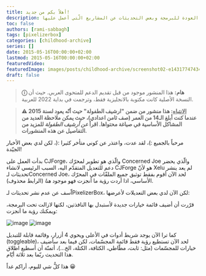 ```yaml
---
title: أهلاً بكم من جديد!
description: اعلان حول العودة للبرمجة وبعض التحديثات عن المشاريع الّتي أعمل عليها.
toc: false
authors: [rami-sabbagh]
tags: [pixelizerbox]
categories: [childhood-archive]
series: []
date: 2015-05-16T00:00:00+02:00
lastmod: 2015-05-16T00:00:00+02:00
featuredVideo:
featuredImage: images/posts/childhood-archive/screenshot02-e1431774743456-825x406.png
draft: false
---
```


> **ⓘ هام:** هذا المنشور موجود من قبل تقديم الدعم للمتحوى العربي. حيث أن النسخة الأصلية كانت مكتوبة بالانجليزية فقط، وترجمت في بداية 2022 للعربية.

> **⚠ <u>الانتباه</u>: هذا منشور من ضمن "ارشيف الطفولة" حيث أنّه يعود لسنة 2015 عندما كنت أبلغ الـ14 من العمر (صف ثامن اعدادي)، حيث يمكن ملاحظة العديد من المشاكل الأساسية في صياغة محتواها. اقرأ _عن أرشيف الطفولة_ للمزيد من التفاصيل عن هذه المنشورات.**

مرحباً بالجميع :)، لقد عدت، واعتذر عن كوني متأخر كثيرا :(، لكن لدي بعض الأخبار الجيّدة!

بدأت العمل على CJForge، والّذي هو تطوير لمحرّك Concerned Joe والّذي يحضر دعم للتعديل المتقدّم اليه،
السبب الرئيسي لانشاء CJForge هو لأنّ Xelu لم يعد ينشر تحديثات لـConcerned Joe،
لحد الآن أقوم بفقط توثيق جميع الملفّات في المحرّك الأساسي،
اذا أردت رؤية ما أنجزت فهو موجود _هنا_ (الرابط محذوف).

اّسف عن عدم نشر تحديثات لـPixelizerBox، لكن الآن لدي بعض التعديلات لأعرضها:

قرّرت أن أضيف قائمة خيارات جديدة لأستبدل بها النافذتين، لكنها لازالت تحت البرمجة، ويمكنك رؤية ما أنجزت:

![image](/images/posts/childhood-archive/screenshot01.png)
![image](/images/posts/childhood-archive/screenshot02.png)

كما ترا الآن يوجد شريط أدوات في الأعلى ويحوي 4 أزرار، وقائمة قابلة للتبديل (toggleable)،
لحد الآن تستطيع رؤية فقط قائمة المجسّمات، لكن فيما بعد سأضيف خيارات للمجسّمات (مثل: ثابت، مطّاطي، الكثافة، الكتلة، الخ…)،
أتمنّة أن أسطيع اطلاق هذا التحديث ربّما بعد ثلاثة أيّام.

هذا كلُّ شي لليوم، أراكم غداً 😀

